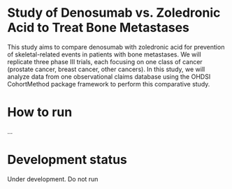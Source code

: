 Study of Denosumab vs. Zoledronic Acid to Treat Bone Metastases 
==============================================================================================================

This study aims to compare denosumab with zoledronic acid for prevention of skeletal-related events in patients with bone metastases. We will replicate three phase III trials, each focusing on one class of cancer (prostate cancer, breast cancer, other cancers). In this study, we will analyze data from one observational claims database using the OHDSI CohortMethod package framework to perform this comparative study.

# How to run

...

# Development status

Under development. Do not run